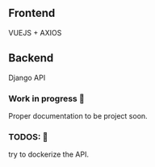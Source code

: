 ## Frontend

VUEJS + AXIOS

## Backend

Django API



### Work in progress 📆
Proper documentation to be project soon.


### TODOS: 📝

try to dockerize the API.

